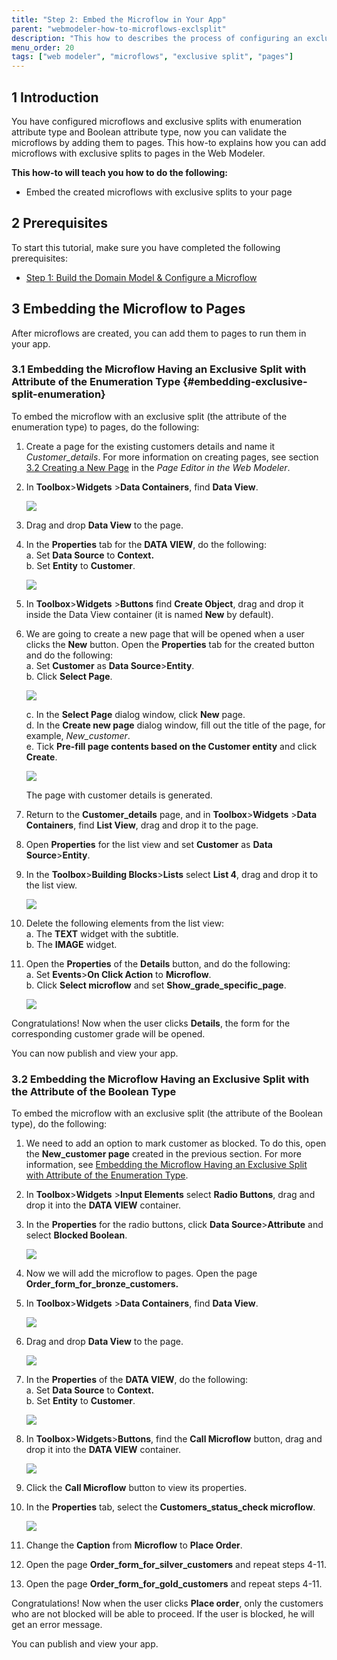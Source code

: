 ```yaml
---
title: "Step 2: Embed the Microflow in Your App"
parent: "webmodeler-how-to-microflows-exclsplit"
description: "This how to describes the process of configuring an exclusive split in the Mendix Web Modeler."
menu_order: 20
tags: ["web modeler", "microflows", "exclusive split", "pages"]
---
```


## 1 Introduction 

You have configured microflows and exclusive splits with enumeration attribute type and Boolean attribute type, now you can validate the microflows by adding them to pages. This how-to explains how you can add microflows with exclusive splits to pages in the Web Modeler. 

**This how-to will teach you how to do the following:**

* Embed the created microflows with exclusive splits to your page

## 2 Prerequisites 

To start this tutorial, make sure you have completed the following prerequisites:

* [Step 1: Build the Domain Model & Configure a Microflow](webmodeler-how-to-microflows-exclsplit-p1)

## 3 Embedding the Microflow to Pages   

After microflows are created, you can add them to pages to run them in your app. 

### 3.1 Embedding the Microflow Having an Exclusive Split with Attribute of the Enumeration Type {#embedding-exclusive-split-enumeration} 

To embed the microflow with an exclusive split (the attribute of the enumeration type) to pages, do the following:

1. Сreate a page for the existing customers details and name it *Customer_details*. For more information on creating pages, see section [3.2 Creating a New Page](../../refguide/web-modeler/page-editor-wm) in the *Page Editor in the Web Modeler*.
2.  In **Toolbox**>**Widgets** >**Data Containers**, find **Data View**.

    ![](attachments/webmodeler-how-to-microflows-exclsplit/wm-data-view.png)

3. Drag and drop **Data View** to the page.
4.  In the **Properties** tab for the **DATA VIEW**, do the following:<br/> 
    a. Set **Data Source** to **Context.**<br/>
    b. Set **Entity** to **Customer**.

    ![](attachments/webmodeler-how-to-microflows-exclsplit/wm-data-view-properties.png)

5. In **Toolbox**>**Widgets** >**Buttons** find **Create Object**, drag and drop it inside the Data View container (it is named **New** by default).
6.  We are going to create a new page that will be opened when a user clicks the **New** button. Open the **Properties** tab for the created button and do the following:<br/>
    a. Set **Customer** as **Data Source**>**Entity**.<br/>
    b. Click **Select Page**.<br/>

    ![](attachments/webmodeler-how-to-microflows-exclsplit/wm-create-button-properties.png) <br/>

    c. In the **Select Page** dialog window, click **New** page.<br/>
    d. In the **Create new page** dialog window, fill out the title of the page, for example, *New_customer*. <br/>
    e. Tick **Pre-fill page contents based on the Customer entity** and click **Create**.

    ![](attachments/webmodeler-how-to-microflows-exclsplit/wm-pre-fill-contents.png) 

    The page with customer details is generated.
7. Return to the **Customer_details** page, and in **Toolbox**>**Widgets** >**Data Containers**, find **List View**, drag and drop it to the page.
8. Open **Properties** for the list view and set **Customer** as **Data Source**>**Entity**.
9.  In the **Toolbox**>**Building Blocks**>**Lists** select **List 4**, drag and drop it to the list view. 

    ![](attachments/webmodeler-how-to-microflows-exclsplit/wm-list-view-list4.png) 

10. Delete the following elements from the list view:<br/>
    a. The **TEXT** widget with the subtitle. <br/>
    b. The **IMAGE** widget.<br/>
11. Open the **Properties** of the **Details** button, and do the following:<br/>
    a. Set **Events**>**On Click Action** to **Microflow**.<br/>
    b. Click **Select microflow** and set **Show_grade_specific_page**.

    ![](attachments/webmodeler-how-to-microflows-exclsplit/wm-details-button-microflow.png) 

Congratulations! Now when the user clicks **Details**, the form for the corresponding customer grade will be opened. 

You can now publish and view your app.

### 3.2 Embedding the Microflow Having an Exclusive Split with the Attribute of the Boolean Type 

To embed the microflow with an exclusive split (the attribute of the Boolean type), do the following:

1. We need to add an option to mark customer as blocked. To do this, open the **New_customer page** created in the previous section. For more information, see [Embedding the Microflow Having an Exclusive Split with Attribute of the Enumeration Type](#embedding-exclusive-split-enumeration).
2. In **Toolbox**>**Widgets** >**Input Elements** select **Radio Buttons**, drag and drop it into the **DATA VIEW** container.
3.  In the **Properties** for the radio buttons, click **Data Source**>**Attribute** and select **Blocked Boolean**. 

    ![](attachments/webmodeler-how-to-microflows-exclsplit/wm-new-customer-page-blocked-attribute.png)

4. Now we will add the microflow to pages. Open the page **Order_form_for_bronze_customers.**
5.  In **Toolbox**>**Widgets** >**Data Containers**, find **Data View**. 

    ![](attachments/webmodeler-how-to-microflows-exclsplit/wm-data-view.png)

6.  Drag and drop **Data View** to the page.

    ![](attachments/webmodeler-how-to-microflows-exclsplit/wm-data-view-select-data-view-source.png)

7.  In the **Properties** of the **DATA VIEW**, do the following:<br/>
    a. Set **Data Source** to **Context.**<br/>
    b. Set **Entity** to **Customer**.

    ![](attachments/webmodeler-how-to-microflows-exclsplit/wm-data-view-properties.png)

8.  In **Toolbox**>**Widgets**>**Buttons**, find the **Call Microflow** button, drag and drop it into the **DATA VIEW** container. 

    ![](attachments/webmodeler-how-to-microflows-exclsplit/wm-call-microflow-button-in-data-view.png)

9. Click the **Call Microflow** button to view its properties. 
10. In the **Properties** tab, select the **Customers_status_check microflow**. 

    ![](attachments/webmodeler-how-to-microflows-exclsplit/wm-call-microflow-button-selected-microflow.png)

11. Change the **Caption** from **Microflow** to **Place Order**. 
12. Open the page **Order_form_for_silver_customers** and repeat steps 4-11.
13. Open the page **Order_form_for_gold_customers** and repeat steps 4-11.

Congratulations! Now when the user clicks **Place order**, only the customers who are not blocked will be able to proceed. If the user is blocked, he will get an error message. 

You can publish and view your app. 
